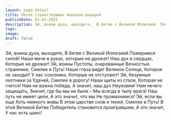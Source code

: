 ```yaml
---
layout: page-detail
title: Песня странствующих монахов-рыцарей
publishDate: 01-01-2025
description: Эй, воины духа, выходите,  В битве с Великой Иллюзией  Померимся силой!  Наши мечи в руках,  которые не дрожат!  Наш дух в сердцах,  Которые не дрожат!  Эй, воины Пустоты, очарованные  Вечностью странники,  Смелее в Путь!  Наши глаза видят  Великое Солнце,  Которое не заходит!  У нас союзники.
tags:
image:
draft: false
---
```

Эй, воины духа, выходите,  В битве с Великой Иллюзией  Померимся силой!  Наши мечи в руках,  которые не дрожат!  Наш дух в сердцах,  Которые не дрожат!  Эй, воины Пустоты, очарованные  Вечностью странники,  Смелее в Путь!  Наши глаза видят  Великое Солнце,  Которое не заходит!  У нас союзники,  Которые не отступают!  Эй, безумные охотники за Удачей,  Смелее в дорогу!  Наши щиты из стали,  Которая не гнется!  Нам не важна победа,  А значит, наш дух  Неуязвим!  Нам нечего защищать,  Значит, где бы мы ни были –  Мы всегда в тылу врага!  Наш путь не имеет цели,  А это значит, что мы  Не промахнемся!  Эй, если вы еще  Хоть немного живы  В этом царстве снов и теней,  Смелее в Путь!  В этой Великой Битве  Победитель становится проигравшим,  А это значит,  У нас есть шанс!
